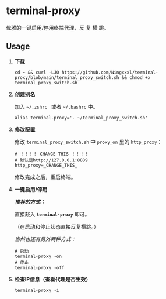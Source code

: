 # terminal-proxy
优雅的一键启用/停用终端代理，反 复 横 跳。



## Usage


1. **下载**

   ```shell
   cd ~ && curl -LJO https://github.com/Ningxxxl/terminal-proxy/blob/main/terminal_proxy_switch.sh && chmod +x terminal_proxy_switch.sh
   ```

2. **创建别名**

   加入 `~/.zshrc ` 或者 `~/.bashrc` 中。

   ```shell
   alias terminal-proxy='. ~/terminal_proxy_switch.sh'
   ```

   

3. **修改配置**

   修改 `terminal_proxy_switch.sh` 中 `proxy_on` 里的 `http_proxy`：

   ```shell
   # ！！！！ CHANGE THIS ！！！！
   # 默认是http://127.0.0.1:8889
   http_proxy=_CHANGE_THIS_
   ```
   
   修改完成之后，重启终端。

   

4. **一键启用/停用**

   ***推荐的方式：***

   直接敲入 **`terminal-proxy`** 即可。
   
   （在启动和停止状态直接反复横跳。）

   

   *当然也还有另外两种方式：*

   ```shell
   # 启动
   terminal-proxy -on
   # 停止
   terminal-proxy -off
   ```

   

5. **检查IP信息（查看代理是否生效）**

   ```shell
   terminal-proxy -i
   ```

   


